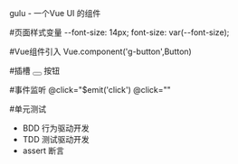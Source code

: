 gulu - 一个Vue UI 的组件

#页面样式变量
    --font-size: 14px;
    font-size: var(--font-size);

#Vue组件引入
     Vue.component('g-button',Button)

#插槽<slot>
    <button class="g-button">
      <slot></slot>
    </button>
    <g-button>按钮</g-button>

#事件监听
    @click="$emit('click')  @click=""

#单元测试
* BDD       行为驱动开发
* TDD       测试驱动开发
* assert    断言
